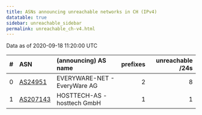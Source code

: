 ```yaml
---
title: ASNs announcing unreachable networks in CH (IPv4)
datatable: true
sidebar: unreachable_sidebar
permalink: unreachable_ch-v4.html
---
```


Data as of 2020-09-18 11:20:00 UTC


<div class="datatable-begin"></div>

|   # | ASN                                      | (announcing) AS name         |   prefixes |   unreachable /24s |
|----:|:-----------------------------------------|:-----------------------------|-----------:|-------------------:|
|   0 | [AS24951](unreachable_AS24951-v4.html)   | EVERYWARE-NET - EveryWare AG |          2 |                  8 |
|   1 | [AS207143](unreachable_AS207143-v4.html) | HOSTTECH-AS - hosttech GmbH  |          1 |                  1 |

<div class="datatable-end"></div>